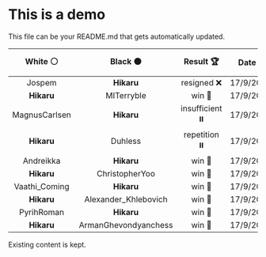 # This is a demo

This file can be your README.md that gets automatically updated.

<!--START_SECTION:chessStats-->
<!-- Automatically generated with https://github.com/Balastrong/chess-stats-action -->

| White ⚪ | Black ⚫ | Result 🏆 | Date 📅 | Position 🗺️ |
|:---:|:---:|:---:|:---:|:---:|
| Jospem | **Hikaru** | resigned ❌ | 17/9/2024 | <a href="http://www.ee.unb.ca/cgi-bin/tervo/fen.pl?select=5r2/p6k/2P5/PP6/7p/8/7P/2R4K b - -">Link</a> |
| **Hikaru** | MITerryble | win 🥇 | 17/9/2024 | <a href="http://www.ee.unb.ca/cgi-bin/tervo/fen.pl?select=6k1/P5P1/7P/2K1n3/8/8/8/8 b - -">Link</a> |
| MagnusCarlsen | **Hikaru** | insufficient ⏸️ | 17/9/2024 | <a href="http://www.ee.unb.ca/cgi-bin/tervo/fen.pl?select=8/8/5k2/8/6N1/4b3/4K3/8 b - -">Link</a> |
| **Hikaru** | Duhless | repetition ⏸️ | 17/9/2024 | <a href="http://www.ee.unb.ca/cgi-bin/tervo/fen.pl?select=3r4/1bq1rpkp/5np1/pB2p3/P1P1n3/5N1P/N3QPP1/R3R1K1 w - -">Link</a> |
| Andreikka | **Hikaru** | win 🥇 | 17/9/2024 | <a href="http://www.ee.unb.ca/cgi-bin/tervo/fen.pl?select=3r2k1/1R4p1/p3q3/5P2/3r3P/5Q2/PP1p1PK1/3Rn3 w - -">Link</a> |
| **Hikaru** | ChristopherYoo | win 🥇 | 17/9/2024 | <a href="http://www.ee.unb.ca/cgi-bin/tervo/fen.pl?select=8/6pk/3b1p1p/1p1Qp2P/pPr1P1q1/P3B2R/5PPK/8 b - -">Link</a> |
| Vaathi_Coming | **Hikaru** | win 🥇 | 17/9/2024 | <a href="http://www.ee.unb.ca/cgi-bin/tervo/fen.pl?select=3Q4/pp3rkp/6p1/6R1/5n2/6R1/P4P1P/q3rBK1 w - -">Link</a> |
| **Hikaru** | Alexander_Khlebovich | win 🥇 | 17/9/2024 | <a href="http://www.ee.unb.ca/cgi-bin/tervo/fen.pl?select=8/2Rr1pkp/3pp1p1/pq6/P3Q3/1P4P1/5P1P/6K1 b - a3">Link</a> |
| PyrihRoman | **Hikaru** | win 🥇 | 17/9/2024 | <a href="http://www.ee.unb.ca/cgi-bin/tervo/fen.pl?select=5rk1/1p3pp1/2b2b1p/1pPp4/rB6/5N2/2nN1PPP/1R3BK1 w - -">Link</a> |
| **Hikaru** | ArmanGhevondyanchess | win 🥇 | 17/9/2024 | <a href="http://www.ee.unb.ca/cgi-bin/tervo/fen.pl?select=8/2P4p/7k/8/7q/5Q2/1Q2K3/8 b - -">Link</a> |

<!--END_SECTION:chessStats-->

Existing content is kept.
